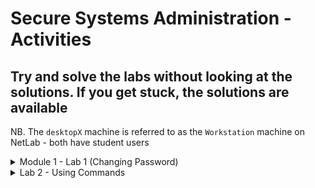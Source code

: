 # Secure Systems Administration - Activities

## Try and solve the labs without looking at the solutions. If you get stuck, the solutions are available

NB. The `desktopX` machine is referred to as the `Workstation` machine on NetLab - both have student users

<details><summary>Module 1 - Lab 1 (Changing Password)</summary>
<p>

### Step 1: Change the password for student to 55TurnK3y 

<details><summary>Solution</summary>
<p>
	
Done via the `passwd` command when either SSH'd into the workstation or via the GUI accessed via `Activities --> Education` and selecting the workstation VM

![](/images/passwd.png)

You should now be able to log out and back in via the "55TurnK3y" password

</p>
</details>

</p>
</details>

<details><summary>Lab 2 - Using Commands</summary>
<p>
	
### Step 1 - Change student's password to T3st1ngT1me

<details><summary>Solution</summary>
<p>
	
Done via the `passwd` command when logged in as student. Simply type the old password and then the new password twice

![](/images/passwd2.png)

</p>
</details>

</p>
</details>